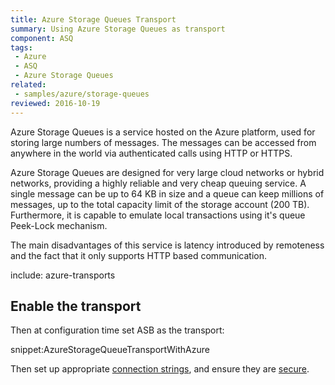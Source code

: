 ```yaml
---
title: Azure Storage Queues Transport
summary: Using Azure Storage Queues as transport
component: ASQ
tags:
 - Azure
 - ASQ
 - Azure Storage Queues
related:
 - samples/azure/storage-queues
reviewed: 2016-10-19
---
```


Azure Storage Queues is a service hosted on the Azure platform, used for storing large numbers of messages. The messages can be accessed from anywhere in the world via authenticated calls using HTTP or HTTPS.

Azure Storage Queues are designed for very large cloud networks or hybrid networks, providing a highly reliable and very cheap queuing service. A single message can be up to 64 KB in size and a queue can keep millions of messages, up to the total capacity limit of the storage account (200 TB). Furthermore, it is capable to emulate local transactions using it's queue Peek-Lock mechanism.

The main disadvantages of this service is latency introduced by remoteness and the fact that it only supports HTTP based communication.

include: azure-transports


## Enable the transport

Then at configuration time set ASB as the transport:

snippet:AzureStorageQueueTransportWithAzure

Then set up appropriate [connection strings](/nservicebus/azure-storage-queues/configuration.md#connection-strings), and ensure they are [secure](/nservicebus/azure-storage-queues/configuration.md#connection-strings-using-aliases-for-connection-strings-to-storage-accounts).
